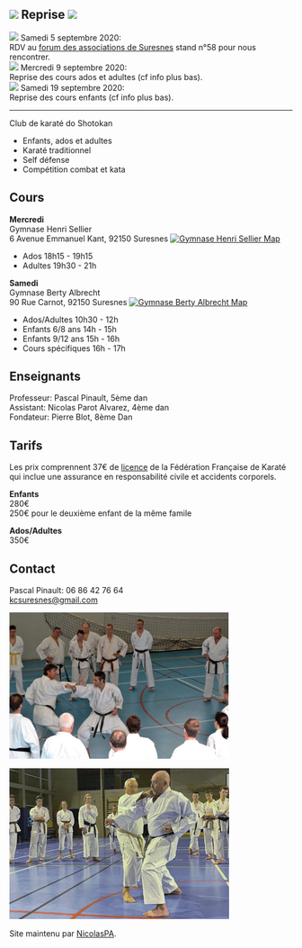 ## <img src="https://github.githubassets.com/images/icons/emoji/unicode/1f94b.png" width=24px> Reprise <img src="https://github.githubassets.com/images/icons/emoji/unicode/1f94b.png" width=24px>
<img src="https://github.githubassets.com/images/icons/emoji/unicode/1f450.png" width=24px> Samedi 5 septembre 2020:  
RDV au [forum des associations de Suresnes](https://www.suresnes.fr/forum-des-associations-2020/) stand n°58 pour nous rencontrer.  
<img src="https://github.githubassets.com/images/icons/emoji/unicode/1f44a.png" width=24px> Mercredi 9 septembre 2020:  
Reprise des cours ados et adultes (cf info plus bas).  
<img src="https://github.githubassets.com/images/icons/emoji/unicode/270c.png" width=24px> Samedi 19 septembre 2020:  
Reprise des cours enfants  (cf info plus bas).  

<hr>

Club de karaté do Shotokan
- Enfants, ados et adultes
- Karaté traditionnel
- Self défense
- Compétition combat et kata

## Cours

**Mercredi**  
Gymnase Henri Sellier  
6 Avenue Emmanuel Kant, 92150 Suresnes [![Gymnase Henri Sellier Map](https://i.imgur.com/pBrsGZj.png)](https://www.google.com/maps/place/6+Avenue+Emmanuel+Kant,+92150+Suresnes,+France/@48.8616052,2.201923,17z/data=!3m1!4b1!4m5!3m4!1s0x47e664b382440f93:0x23ba38be5b6ac41d!8m2!3d48.8616052!4d2.204117) 
- Ados 18h15 - 19h15
- Adultes 19h30 - 21h

**Samedi**  
Gymnase Berty Albrecht  
90 Rue Carnot, 92150 Suresnes [![Gymnase Berty Albrecht Map](https://i.imgur.com/pBrsGZj.png)](https://www.google.com/maps/place/Gymnase+Berty+Albrecht/@48.8757195,2.2266556,17z/data=!3m1!4b1!4m5!3m4!1s0x47e664de8f643413:0x1a63ff651aae9916!8m2!3d48.8757195!4d2.2288443?hl=en) 
- Ados/Adultes 10h30 - 12h
- Enfants 6/8 ans 14h - 15h
- Enfants 9/12 ans 15h - 16h
- Cours spécifiques 16h - 17h

## Enseignants

Professeur: Pascal Pinault, 5ème dan  
Assistant: Nicolas Parot Alvarez, 4ème dan  
Fondateur: Pierre Blot, 8ème Dan

## Tarifs

Les prix comprennent 37€ de [licence](https://www.ffkarate.fr/espace-licencies/la-licence-federale/) de la Fédération Française de Karaté qui inclue une assurance en responsabilité civile et accidents corporels.  

**Enfants**  
280€  
250€ pour le deuxième enfant de la même famile

**Ados/Adultes**  
350€

## Contact

Pascal Pinault: 06 86 42 76 64  
kcsuresnes@gmail.com

![Stage avec Pierre Blot](kcs_blot_390.jpeg)

![Stage avec Jean-Pierre Lavorato](kcs_lav.jpg)

Site maintenu par [NicolasPA](https://github.com/NicolasPA/kcsuresnes).
